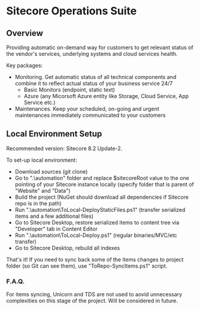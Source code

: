 # Sitecore Operations Suite

## Overview
Providing automatic on-demand way for customers to get relevant status of the vendor's services, underlying systems and cloud services health.

Key packages:
- Monitoring. Get automatic status of all technical components and combine it to reflect actual status of your business service 24/7
  - Basic Monitors (endpoint, static text)
  - Azure (any Micorsoft Azure entity like Storage, Cloud Service, App Service etc.)
- Maintenances. Keep your scheduled, on-going and urgent maintenances immediately communicated to your customers

## Local Environment Setup
Recommended version: Sitecore 8.2 Update-2.

To set-up local environment:
- Download sources (git clone)
- Go to ".\automation" folder and replace $sitecoreRoot value to the one pointing of your Sitecore instance locally (specify folder that is parent of "Website" and "Data")
- Build the project (NuGet should download all dependencies if Sitecore repo is in the path)
- Run ".\automation\ToLocal-DeployStaticFiles.ps1" (transfer serialized items and a few additional files)
- Go to Sitecore Desktop, restore serialized items to content tree via "Developer" tab in Content Editor
- Run ".\automation\ToLocal-Deploy.ps1" (regular binaries/MVC/etc transfer)
- Go to Sitecore Desktop, rebuild all indexes

That's it!
If you need to sync back some of the items changes to project folder (so Git can see them), use "ToRepo-SyncItems.ps1" script.

### F.A.Q.
For items syncing, Unicorn and TDS are not used to aovid unnecessary complexities on this stage of the project. Will be considered in future.

